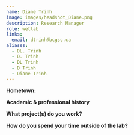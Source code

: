 ```yaml
---
name: Diane Trinh
image: images/headshot_Diane.png
description: Research Manager
role: wetlab
links:
  email: dtrinh@bcgsc.ca
aliases:
  - DL. Trinh
  - D. Trinh
  - DL Trinh
  - D Trinh
  - Diane Trinh
---
```


**Hometown:** 


**Academic & professional history**



**What project(s) do you work?**



**How do you spend your time outside of the lab?**